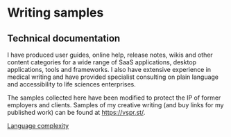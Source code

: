 # Writing samples

## Technical documentation

I have produced user guides, online help, release notes, wikis and other content categories for a wide range of SaaS applications, desktop applications, tools and frameworks. I also have extensive experience in medical writing and have provided specialist consulting on plain language and accessibility to life sciences enterprises.

The samples collected here have been modified to protect the IP of former employers and clients. Samples of my creative writing (and buy links for my published work) can be found at https://vspr.st/.

[Language complexity](gLanguage%20complexity.md)

